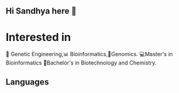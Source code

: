 ## Hi Sandhya here 👋

# Interested in
🧬 Genetic Engineering,📊 Bioinformatics,🧪Genomics.
💻Master's in Bioinformatics
🧪Bachelor's in Biotechnology and Chemistry.

## Languages 


<!--
**Sandhyae2/sandhyae2** is a ✨ _special_ ✨ repository because its `README.md` (this file) appears on your GitHub profile.

Here are some ideas to get you started:

- 🔭 I’m currently working on ...
- 🌱 I’m currently learning ...
- 👯 I’m looking to collaborate on ...
- 🤔 I’m looking for help with ...
- 💬 Ask me about ...
- 📫 How to reach me: ...
- 😄 Pronouns: ...
- ⚡ Fun fact: ...
-->
